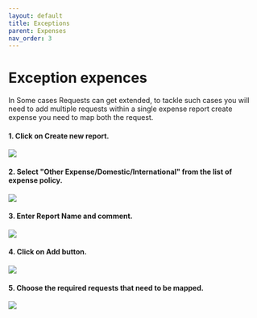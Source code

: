 ```yaml
---
layout: default
title: Exceptions
parent: Expenses 
nav_order: 3
---
```

# Exception expences 

In Some cases Requests can get extended, to tackle such cases you will need to add multiple requests within a single expense report create expense you need to map both the request.

#### 1. Click on Create new report.

<img src="{{ site.url }}{{ site.baseurl }}\assets\images\expences\ot1.png"> 

#### 2. Select "Other Expense/Domestic/International" from the list of expense policy. 


<img src="{{ site.url }}{{ site.baseurl }}\assets\images\expences\ot2.png"> 

#### 3. Enter Report Name and comment.

<img src="{{ site.url }}{{ site.baseurl }}\assets\images\expences\ot3.png"> 

#### 4. Click on Add button.

<img src="{{ site.url }}{{ site.baseurl }}\assets\images\expences\x1.png"> 

#### 5. Choose the required requests that need to be mapped.

<img src="{{ site.url }}{{ site.baseurl }}\assets\images\expences\x2.png"> 
